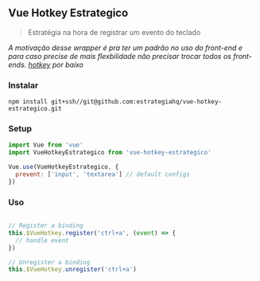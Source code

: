 ## Vue Hotkey Estrategico

> Estratégia na hora de registrar um evento do teclado

_A motivação desse wrapper é pra ter um padrão no uso do front-end e para caso precise de mais flexbilidade não precisar trocar todos os front-ends. [hotkey](https://github.com/jaywcjlove/hotkeys) por baixo_

### Instalar

```
npm install git+ssh//git@github.com:estrategiahq/vue-hotkey-estrategico.git
```

### Setup

```js
import Vue from 'vue'
import VueHotkeyEstrategico from 'vue-hotkey-estrategico'

Vue.use(VueHotkeyEstrategico, {
  prevent: ['input', 'textarea'] // default configs
})
```

### Uso

```js

// Register a binding
this.$VueHotkey.register('ctrl+a', (event) => {
  // handle event
})

// Unregister a binding
this.$VueHotkey.unregister('ctrl+a')
```
